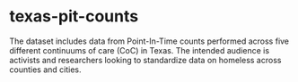 # texas-pit-counts
The dataset includes data from Point-In-Time counts performed across five different continuums of care (CoC) in Texas. The intended audience is activists and researchers looking to standardize data on homeless across counties and cities.
